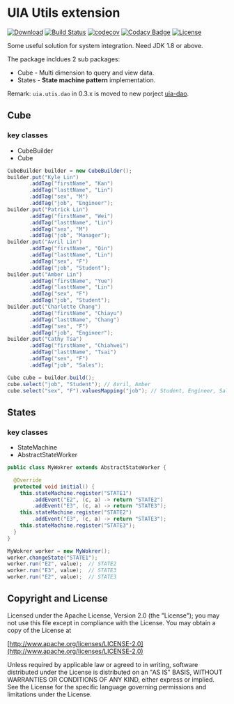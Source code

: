 UIA Utils extension
================

[![Download](https://api.bintray.com/packages/uia4j/maven/uia-utils-ext/images/download.svg)](https://bintray.com/uia4j/maven/uia-utils-ext/_latestVersion)
[![Build Status](https://travis-ci.org/uiaj4/uia-utils-ext.svg?branch=master)](https://travis-ci.org/uia4j/uia-utils-ext)
[![codecov](https://codecov.io/gh/uia4j/uia-utils-ext/branch/master/graph/badge.svg)](https://codecov.io/gh/uia4j/uia-utils-ext)
[![Codacy Badge](https://api.codacy.com/project/badge/Grade/4466fb1ecba5481691e8befeacb27d32)](https://www.codacy.com/app/gazer2kanlin/uia-utils-ext?utm_source=github.com&amp;utm_medium=referral&amp;utm_content=uia4j/uia-utils-ext&amp;utm_campaign=Badge_Grade)
[![License](https://img.shields.io/github/license/uia4j/uia-utils-ext.svg)](LICENSE)


Some useful solution for system integration. Need JDK 1.8 or above.

The package incldues 2 sub packages:

* Cube - Multi dimension to query and view data.
* States - __State machine pattern__ implementation.

Remark: `uia.utis.dao` in 0.3.x is moved to new porject [uia-dao](https://github.com/uia4j/uia-dao).

## Cube
### key classes
* CubeBuilder
* Cube

```java
CubeBuilder builder = new CubeBuilder();
builder.put("Kyle Lin")
       .addTag("firstName", "Kan")
       .addTag("lasttName", "Lin")
       .addTag("sex", "M")
       .addTag("job", "Engineer");
builder.put("Patrick Lin")
       .addTag("firstName", "Wei")
       .addTag("lasttName", "Lin")
       .addTag("sex", "M")
       .addTag("job", "Manager");
builder.put("Avril Lin")
       .addTag("firstName", "Qin")
       .addTag("lasttName", "Lin")
       .addTag("sex", "F")
       .addTag("job", "Student");
builder.put("Amber Lin")
       .addTag("firstName", "Yue")
       .addTag("lasttName", "Lin")
       .addTag("sex", "F")
       .addTag("job", "Student");
builder.put("Charlotte Chang")
       .addTag("firstName", "Chiayu")
       .addTag("lasttName", "Chang")
       .addTag("sex", "F")
       .addTag("job", "Engineer");
builder.put("Cathy Tsa")
       .addTag("firstName", "Chiahwei")
       .addTag("lasttName", "Tsai")
       .addTag("sex", "F")
       .addTag("job", "Sales");

Cube cube = builder.build();
cube.select("job", "Student"); // Avril, Amber
cube.select("sex", "F").valuesMapping("job"); // Student, Engineer, Sales
```

## States
### key classes
* StateMachine
* AbstractStateWorker

```java
public class MyWokrer extends AbstractStateWorker {

  @Override
  protected void initial() {
    this.stateMachine.register("STATE1")
        .addEvent("E2", (c, a) -> return "STATE2")
        .addEvent("E3", (c, a) -> return "STATE3");
    this.stateMachine.register("STATE2")
        .addEvent("E3", (c, a) -> return "STATE3");
    this.stateMachine.register("STATE3");
  }
}

MyWokrer worker = new MyWokrer();
worker.changeState("STATE1");
worker.run("E2", value);  // STATE2
worker.run("E3", value);  // STATE3
worker.run("E2", value);  // STATE3
```

## Copyright and License

Licensed under the Apache License, Version 2.0 (the "License");
you may not use this file except in compliance with the License.
You may obtain a copy of the License at

[http://www.apache.org/licenses/LICENSE-2.0](http://www.apache.org/licenses/LICENSE-2.0)

Unless required by applicable law or agreed to in writing, software
distributed under the License is distributed on an "AS IS" BASIS,
WITHOUT WARRANTIES OR CONDITIONS OF ANY KIND, either express or implied.
See the License for the specific language governing permissions and
limitations under the License.
